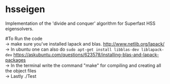 # hsseigen
Implementation of the 'divide and conquer' algorithm for Superfast HSS eigensolvers.

#To Run the code </br>
-> make sure you've installed lapack and blas. <a> http://www.netlib.org/lapack/ </a> </br>
-> In ubuntu one can also do `sudo apt-get install libblas-dev liblapack-dev` <a>https://askubuntu.com/questions/623578/installing-blas-and-lapack-packages</a></br>
-> In the terminal write the command "make" for compiling and creating all the object files </br>
-> Lastly ./Test
